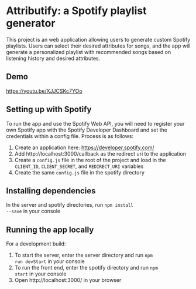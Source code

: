 # Attributify: a Spotify playlist generator
This project is an web application allowing users to generate custom Spotify playlists. Users can select their desired attributes for songs, and the app will generate a personalized playlist with recommended songs based on listening history and desired attributes.

## Demo

https://youtu.be/XJJCSKc7YOo

## Setting up with Spotify
To run the app and use the Spotify Web API, you will need to register your own Spotify app with the Spotify Developer Dashboard and set the credentials within a config file. Process is as follows:
1. Create an application here: https://developer.spotify.com/
2. Add http://localhost:3000/callback as the redirect uri to the application
3. Create a <code>config.js</code> file in the root of the project and load in the <code>CLIENT_ID</code>, <code>CLIENT_SECRET</code>, and <code>REDIRECT_URI</code> variables
4. Create the same <code>config.js</code> file in the spotify directory

## Installing dependencies
In the server and spotify directories, run <code>npm install --save</code> in your console

## Running the app locally
For a development build:
1. To start the server, enter the server directory and run <code>npm run devStart</code> in your console
2. To run the front end, enter the spotify directory and run <code>npm start</code> in your console
3. Open http://localhost:3000/ in your browser




